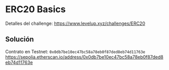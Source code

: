 # ERC20 Basics

Detalles del challenge: https://www.levelup.xyz/challenges/ERC20

## Solución

Contrato en Testnet: `0x0db7be10ec47bc58a78eb0f87ded8eb74d11763e`
https://sepolia.etherscan.io/address/0x0db7be10ec47bc58a78eb0f87ded8eb74d11763e
